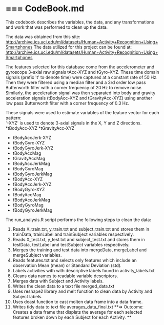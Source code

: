 ===
CodeBook.md
===

This codebook describes the variables, the data, and any transformations and work that was performed to clean up the data. 

The data was obtained from this site: http://archive.ics.uci.edu/ml/datasets/Human+Activity+Recognition+Using+Smartphones
The data utilized for this project can be found at: http://archive.ics.uci.edu/ml/datasets/Human+Activity+Recognition+Using+Smartphones

The features selected for this database come from the accelerometer and gyroscope 3-axial raw signals tAcc-XYZ and tGyro-XYZ. These time domain signals (prefix 't' to denote time) were captured at a constant rate of 50 Hz. Then they were filtered using a median filter and a 3rd order low pass Butterworth filter with a corner frequency of 20 Hz to remove noise. Similarly, the acceleration signal was then separated into body and gravity acceleration signals (tBodyAcc-XYZ and tGravityAcc-XYZ) using another low pass Butterworth filter with a corner frequency of 0.3 Hz. 

These signals were used to estimate variables of the feature vector for each pattern:  
'-XYZ' is used to denote 3-axial signals in the X, Y and Z directions.
*tBodyAcc-XYZ
*tGravityAcc-XYZ
* tBodyAccJerk-XYZ
* tBodyGyro-XYZ
* tBodyGyroJerk-XYZ
* tBodyAccMag
* tGravityAccMag
* tBodyAccJerkMag
* tBodyGyroMag
* tBodyGyroJerkMag
* fBodyAcc-XYZ
* fBodyAccJerk-XYZ
* fBodyGyro-XYZ
* fBodyAccMag
* fBodyAccJerkMag
* fBodyGyroMag
* fBodyGyroJerkMag

The run_analysis.R script performs the following steps to clean the data:
1. Reads X_train.txt, y_train.txt and subject_train.txt and stores them in trainData, trainLabel and trainSubject variables respectively.
2. Reads X_test.txt, y_test.txt and subject_test.txt and stores them in testData, testLabel and testSubject variables respectively.
3. Merges the training and test data into mergeData, mergeLabel and mergeSubject variables.
4. Reads features.txt and selects only features which include an observation Mean (mean) or Standard Deviation (std). 
5. Labels activities with with descriptive labels found in activity_labels.txt
6. Cleans data names to readable variable descriptors.
7. Merges data with Subject and Activity labels.
8. Writes the clean data to a text file merged_data.txt
9. Uses reshape2 library and melt function to clean data by Activity and Subject labels.
10. Uses dcast function to cast molten data frame into a data frame.
11. Writes tidy data to text file averages_data_final.txt
**=> Outcome: Creates a data frame that displats the average for each selected features broken down by each Subject for each Activity. **

